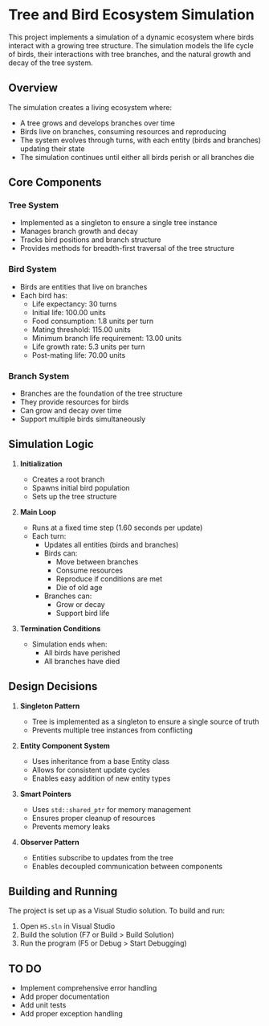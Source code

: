 # Tree and Bird Ecosystem Simulation

This project implements a simulation of a dynamic ecosystem where birds interact with a growing tree structure. The simulation models the life cycle of birds, their interactions with tree branches, and the natural growth and decay of the tree system.

## Overview

The simulation creates a living ecosystem where:
- A tree grows and develops branches over time
- Birds live on branches, consuming resources and reproducing
- The system evolves through turns, with each entity (birds and branches) updating their state
- The simulation continues until either all birds perish or all branches die

## Core Components

### Tree System
- Implemented as a singleton to ensure a single tree instance
- Manages branch growth and decay
- Tracks bird positions and branch structure
- Provides methods for breadth-first traversal of the tree structure


### Bird System
- Birds are entities that live on branches
- Each bird has:
  - Life expectancy: 30 turns
  - Initial life: 100.00 units
  - Food consumption: 1.8 units per turn
  - Mating threshold: 115.00 units
  - Minimum branch life requirement: 13.00 units
  - Life growth rate: 5.3 units per turn
  - Post-mating life: 70.00 units

### Branch System
- Branches are the foundation of the tree structure
- They provide resources for birds
- Can grow and decay over time
- Support multiple birds simultaneously

## Simulation Logic

1. **Initialization**
   - Creates a root branch
   - Spawns initial bird population
   - Sets up the tree structure

2. **Main Loop**
   - Runs at a fixed time step (1.60 seconds per update)
   - Each turn:
     - Updates all entities (birds and branches)
     - Birds can:
       - Move between branches
       - Consume resources
       - Reproduce if conditions are met
       - Die of old age
     - Branches can:
       - Grow or decay
       - Support bird life

3. **Termination Conditions**
   - Simulation ends when:
     - All birds have perished
     - All branches have died

## Design Decisions

1. **Singleton Pattern**
   - Tree is implemented as a singleton to ensure a single source of truth
   - Prevents multiple tree instances from conflicting

2. **Entity Component System**
   - Uses inheritance from a base Entity class
   - Allows for consistent update cycles
   - Enables easy addition of new entity types

3. **Smart Pointers**
   - Uses `std::shared_ptr` for memory management
   - Ensures proper cleanup of resources
   - Prevents memory leaks

4. **Observer Pattern**
   - Entities subscribe to updates from the tree
   - Enables decoupled communication between components

## Building and Running

The project is set up as a Visual Studio solution. To build and run:

1. Open `HS.sln` in Visual Studio
2. Build the solution (F7 or Build > Build Solution)
3. Run the program (F5 or Debug > Start Debugging)

## TO DO

- Implement comprehensive error handling
- Add proper documentation
- Add unit tests
- Add proper exception handling